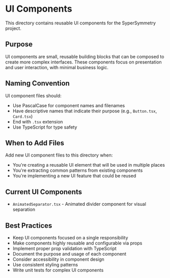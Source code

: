 # UI Components

This directory contains reusable UI components for the SyperSymmetry project.

## Purpose
UI components are small, reusable building blocks that can be composed to create more complex interfaces. These components focus on presentation and user interaction, with minimal business logic.

## Naming Convention
UI component files should:
- Use PascalCase for component names and filenames
- Have descriptive names that indicate their purpose (e.g., `Button.tsx`, `Card.tsx`)
- End with `.tsx` extension
- Use TypeScript for type safety

## When to Add Files
Add new UI component files to this directory when:
- You're creating a reusable UI element that will be used in multiple places
- You're extracting common patterns from existing components
- You're implementing a new UI feature that could be reused

## Current UI Components
- `AnimatedSeparator.tsx` - Animated divider component for visual separation

## Best Practices
- Keep UI components focused on a single responsibility
- Make components highly reusable and configurable via props
- Implement proper prop validation with TypeScript
- Document the purpose and usage of each component
- Consider accessibility in component design
- Use consistent styling patterns
- Write unit tests for complex UI components
